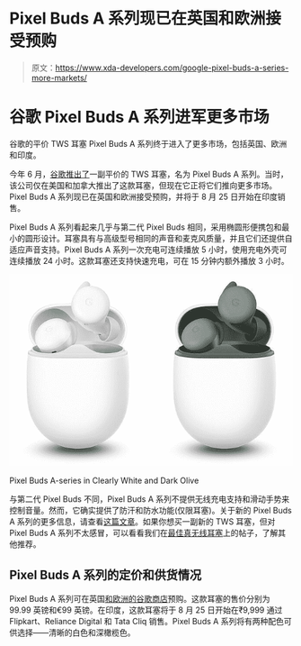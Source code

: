 # Pixel Buds A 系列现已在英国和欧洲接受预购

> 原文：<https://www.xda-developers.com/google-pixel-buds-a-series-more-markets/>

# 谷歌 Pixel Buds A 系列进军更多市场

谷歌的平价 TWS 耳塞 Pixel Buds A 系列终于进入了更多市场，包括英国、欧洲和印度。

今年 6 月，[谷歌推出了](https://www.xda-developers.com/pixel-buds-a-unveiled/)一副平价的 TWS 耳塞，名为 Pixel Buds A 系列。当时，该公司仅在美国和加拿大推出了这款耳塞，但现在它正将它们推向更多市场。Pixel Buds A 系列现已在英国和欧洲接受预购，并将于 8 月 25 日开始在印度销售。

Pixel Buds A 系列看起来几乎与第二代 Pixel Buds 相同，采用椭圆形便携包和最小的圆形设计。耳塞具有与高级型号相同的声音和麦克风质量，并且它们还提供自适应声音支持。Pixel Buds A 系列一次充电可连续播放 5 小时，使用充电外壳可连续播放 24 小时。这款耳塞还支持快速充电，可在 15 分钟内额外播放 3 小时。

 <picture>![Pixel Buds A-series in Clearly White and Dark Olive](img/30cc77ac84c6572ca5e7f8d4ca29ac2a.png)</picture> 

Pixel Buds A-series in Clearly White and Dark Olive

与第二代 Pixel Buds 不同，Pixel Buds A 系列不提供无线充电支持和滑动手势来控制音量。然而，它确实提供了防汗和防水功能(仅限耳塞)。关于新的 Pixel Buds A 系列的更多信息，请查看[这篇文章](https://www.xda-developers.com/pixel-buds-a-unveiled/)。如果你想买一副新的 TWS 耳塞，但对 Pixel Buds A 系列不太感冒，可以看看我们在[最佳真无线耳塞](https://www.xda-developers.com/best-wireless-earbuds/)上的帖子，了解其他推荐。

## Pixel Buds A 系列的定价和供货情况

Pixel Buds A 系列可在英国[和欧洲](https://store.google.com/gb/config/pixel_buds_a_series?hl=en-GB)[的谷歌商店](https://store.google.com/es/product/pixel_buds_a_series?hl=es)预购。这款耳塞的售价分别为 99.99 英镑和€99 英镑。在印度，这款耳塞将于 8 月 25 日开始在₹9,999 通过 Flipkart、Reliance Digital 和 Tata Cliq 销售。Pixel Buds A 系列将有两种配色可供选择——清晰的白色和深橄榄色。